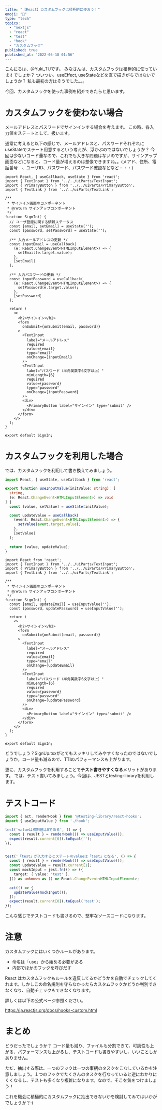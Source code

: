 ```yaml
---
title: "【React】カスタムフックは積極的に使おう！"
emoji: "🐒"
type: "tech"
topics:
  - "nextjs"
  - "react"
  - "test"
  - "hook"
  - "カスタムフック"
published: true
published_at: "2022-05-18 01:56"
---
```


こんにちは、＠Yuki_TUです。
みなさんは、カスタムフックは積極的に使っていますでしょか？
ついつい、useEffect, useStateなどを直で描きがちではないでしょうか？
私も最初の方はそうでした。。。

今回、カスタムフックを使った事例を紹介できたらと思います。

# カスタムフックを使わない場合
メールアドレスとパスワードでサインインする場合を考えます。
この時、各入力値をステートとして、扱います。

通常に考えると以下の感じで、メールアドレスと、パスワードそれぞれにuseStateでステート用意するという考えが、浮かぶのではないでしょうか？
今回は少ないコード量なので、これでも大きな問題はないのですが、サインアップ画面などになると、コード量が増えるのは想像できますね。。(メアド、住所、電話番号　、ユーザID、パスワード、パスワード確認などなど・・・)

```ts:SignIn.tsx
import React, { useCallback, useState } from 'react';
import { TextInput } from '../../uiParts/TextInput';
import { PrimaryButton } from '../../uiParts/PrimaryButton';
import { TextLink } from '../../uiParts/TextLink';

/**
 * サインイン画面のコンポーネント
 * @return サインアップコンポーネント
 */
function SignIn() {
  // ユーザ登録に関する情報ステータス
  const [email, setEmail] = useState('');
  const [password, setPassword] = useState('');

  /** 入力メールアドレスの更新 */
  const inputEmail = useCallback(
    (e: React.ChangeEvent<HTMLInputElement>) => {
      setEmail(e.target.value);
    },
    [setEmail]
  );
  
  /** 入力パスワードの更新 */
  const inputPassword = useCallback(
    (e: React.ChangeEvent<HTMLInputElement>) => {
      setPassword(e.target.value);
    },
    [setPassword]
  );

  return (
    <>
      <h2>サインイン</h2>
      <form
        onSubmit={onSubmit(email, password)}
      >
        <TextInput
          label="メールアドレス"
          required
          value={email}
          type="email"
          onChange={inputEmail}
        />
        <TextInput
          label="パスワード（半角英数字6文字以上）"
          minLength={6}
          required
          value={password}
          type="password"
          onChange={inputPassword}
        />
        <div>
          <PrimaryButton label="サインイン" type="submit" />
        </div>
      </form>
    </>
  );
}

export default SignIn;
```

# カスタムフックを利用した場合

では、カスタムフックを利用して書き換えてみましょう。


```ts:hooks.ts
import React, { useState, useCallback } from 'react';

export function useInputValue(initValue: string): [
  string,
  (e: React.ChangeEvent<HTMLInputElement>) => void
] {
  const [value, setValue] = useState(initValue);

  const updateValue = useCallback(
    (event: React.ChangeEvent<HTMLInputElement>) => {
      setValue(event.target.value);
    },
    [setValue]
  );
  
  return [value, updateValue];
}

```

```tsx:SignIn.tsx
import React from 'react';
import { TextInput } from '../../uiParts/TextInput';
import { PrimaryButton } from '../../uiParts/PrimaryButton';
import { TextLink } from '../../uiParts/TextLink';

/**
 * サインイン画面のコンポーネント
 * @return サインアップコンポーネント
 */
function SignIn() {
  const [email, updateEmail] = useInputValue('');
  const [password, updatePassword] = useInputValue('');

  return (
    <>
      <h2>サインイン</h2>
      <form
        onSubmit={onSubmit(email, password)}
      >
        <TextInput
          label="メールアドレス"
          required
          value={email}
          type="email"
          onChange={updateEmail}
        />
        <TextInput
          label="パスワード（半角英数字6文字以上）"
          minLength={6}
          required
          value={password}
          type="password"
          onChange={updatePassword}
        />
        <div>
          <PrimaryButton label="サインイン" type="submit" />
        </div>
      </form>
    </>
  );
}

export default SignIn;
```


どうでしょう？SignUp.tsxがとてもスッキリしてみやすくなったのではないでしょうか。コード量も減るので、TTIのパフォーマンスも上がります。

更に、カスタムフックを利用することで**テスト書きやすくなる**メリットがあります。
では、テスト書いてみましょう。今回は、JESTとtesting-libraryを利用します。


# テストコード

```ts:hooks.test.ts
import { act, renderHook } from '@testing-library/react-hooks';
import { useInputValue } from './hook';

test('valueは初期値は0である', () => {
  const { result } = renderHook(() => useInputValue());
  expect(result.current[0]).toEqual('');
});


test('「test」が入力するとステートのvalueは「test」となる', () => {
  const { result } = renderHook(() => useInputValue());
  const updateValue = result.current[1];
  const mockInput = jest.fn(() => ({
    target: { value: 'test' },
  })) as unknown as () => React.ChangeEvent<HTMLInputElement>;
  
  act(() => {
    updateValue(mockInput());
  });
  expect(result.current[0]).toEqual('test');
});
```

こんな感じでテストコードも書けるので、堅牢なソースコードになります。

# 注意
カスタムフックにはいくつかルールがあります。

* 命名は「use」から始める必要がある
* 内部でほかのフックを呼びだす

React はカスタムフックもルールを違反してるかどうかを自動でチェックしてくれます。しかしこの命名規則を守らなかったらカスタムフックかどうか判別できなくなり、自動チェックもできなくなります。

詳しくは以下の公式ページ参照ください。

https://ja.reactjs.org/docs/hooks-custom.html



# まとめ
どうだったでしょうか？
コード量も減り、ファイルも分割できて、可読性も上がる、パフォーマンスも上がるし、テストコードも書きやすいし、いいことしかありません。

ただ、抽出する際は、一つのフックは一つの事柄のタスクをこなしているかを注意しましょう。１つのフックでたくさんのタスクを行なっていると逆にわかりにくくなるし、テストも多くなり複雑になります。なので、そこを気をつけましょう！

これを機会に積極的にカスタムフックに抽出できないかを検討してみてはいかがでしょうか？:)





